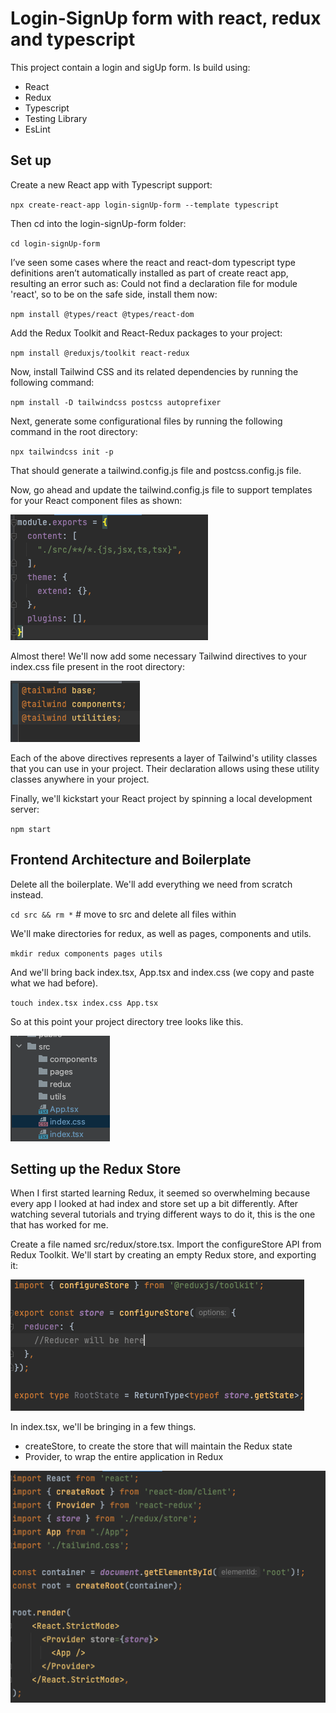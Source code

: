 # Login-SignUp form with react, redux and typescript

This project contain a login and sigUp form. Is build using:
- React
- Redux
- Typescript
- Testing Library
- EsLint

## Set up

Create a new React app with Typescript support:

`npx create-react-app login-signUp-form --template typescript`

Then cd into the login-signUp-form folder:

`cd login-signUp-form`

I’ve seen some cases where the react and react-dom typescript type definitions aren’t automatically installed as part of create react app, resulting an error such as: Could not find a declaration file for module 'react', so to be on the safe side, install them now:

`npm install @types/react @types/react-dom`

Add the Redux Toolkit and React-Redux packages to your project:

`npm install @reduxjs/toolkit react-redux`

Now, install Tailwind CSS and its related dependencies by running the following command:

`npm install -D tailwindcss postcss autoprefixer`

Next, generate some configurational files by running the following command in the root directory:

`npx tailwindcss init -p`

That should generate a tailwind.config.js file and postcss.config.js file.

Now, go ahead and update the tailwind.config.js file to support templates for your React component files as shown:

![img_1.png](images/tailwindConfig.png)

Almost there! We'll now add some necessary Tailwind directives to your index.css file present in the root directory:

![img_2.png](images/indexCss.png)

Each of the above directives represents a layer of Tailwind's utility classes that you can use in your project. Their declaration allows using these utility classes anywhere in your project.

Finally, we'll kickstart your React project by spinning a local development server:

`npm start`

## Frontend Architecture and Boilerplate

Delete all the boilerplate. We'll add everything we need from scratch instead. 

`cd src && rm *` # move to src and delete all files within

We'll make directories for redux, as well as pages, components and utils.

`mkdir redux components pages utils`

And we'll bring back index.tsx, App.tsx and index.css (we copy and paste what we had before).

`touch index.tsx index.css App.tsx`

So at this point your project directory tree looks like this.

![img_3.png](images/projectDirectory.png)

## Setting up the Redux Store

When I first started learning Redux, it seemed so overwhelming because every app I looked at had index and store set up a bit differently.
After watching several tutorials and trying different ways to do it, this is the one that has worked for me.

Create a file named src/redux/store.tsx. Import the configureStore API from Redux Toolkit. We'll start by creating an empty Redux store, and exporting it:

![img.png](images/store.png)

In index.tsx, we'll be bringing in a few things.

* createStore, to create the store that will maintain the Redux state
* Provider, to wrap the entire application in Redux

![img.png](images/index.png)





